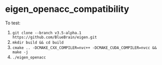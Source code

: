 # eigen_openacc_compatibility

To test:

1. `git clone --branch v3.5-alpha.1 https://github.com/BlueBrain/eigen.git`
2. `mkdir build && cd build`
3. `cmake .. -DCMAKE_CXX_COMPILER=nvc++ -DCMAKE_CUDA_COMPILER=nvcc && make -j`
4. `./eigen_openacc`
